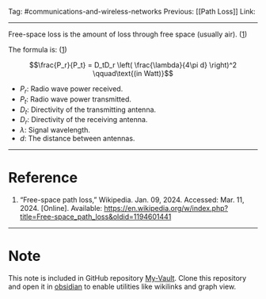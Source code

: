 Tag: #communications-and-wireless-networks 
Previous: [[Path Loss]]
Link: 

---

Free-space loss is the amount of loss through free space (usually air). (<u>1</u>)

The formula is: (<u>1</u>)

$$\frac{P_r}{P_t} = D_tD_r 
\left(
	\frac{\lambda}{4\pi d}
\right)^2 \qquad\text{(in Watt)}$$

- $P_r$: Radio wave power received.
- $P_t$: Radio wave power transmitted.
- $D_t$: Directivity of the transmitting antenna.
- $D_r$: Directivity of the receiving antenna.
- $\lambda$: Signal wavelength.
- $d$: The distance between antennas.

---

# Reference

1. “Free-space path loss,” Wikipedia. Jan. 09, 2024. Accessed: Mar. 11, 2024. [Online]. Available: https://en.wikipedia.org/w/index.php?title=Free-space_path_loss&oldid=1194601441

---

# Note

This note is included in GitHub repository [My-Vault](https://github.com/LittleD3092/My-Vault.git). Clone this repository and open it in [obsidian](https://obsidian.md/) to enable utilities like wikilinks and graph view.